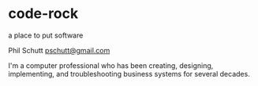 # code-rock
a place to put software

Phil Schutt
pschutt@gmail.com

I'm a computer professional who has been creating, designing, implementing, and troubleshooting
business systems for several decades.
